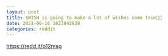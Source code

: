 ```yaml
--- 
layout: post 
title: $WISH is going to make a lot of wishes come true💫🦍 
date: 2021-06-16 1623842828 
categories: reddit 
--- 
```

https://redd.it/o12msg